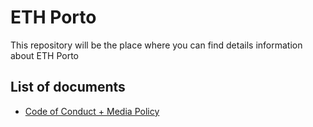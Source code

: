 # ETH Porto
This repository will be the place where you can find details information about ETH Porto

## List of documents

- [Code of Conduct + Media Policy](https://github.com/ethporto/documents/blob/main/Code_of_Conduct_and_Media_Policy.md) 
